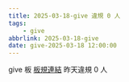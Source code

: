 ```yaml
---
title: 2025-03-18-give 違規 0 人
tags:
    - give
abbrlink: 2025-03-18-give
date: give-2025-03-18 12:00:00
---
```

give 板 [板規連結](https://www.ptt.cc/bbs/give/M.1612495900.A.C32.html)
昨天違規 0 人
